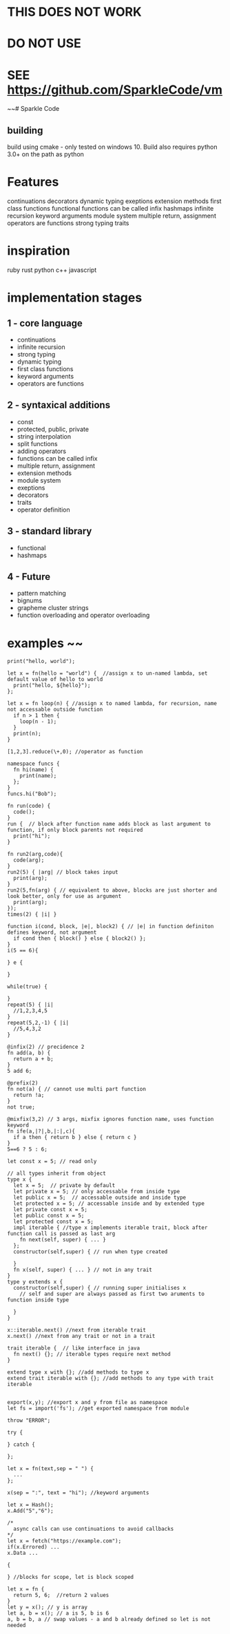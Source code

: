 # THIS DOES NOT WORK
# DO NOT USE
# SEE https://github.com/SparkleCode/vm

~~# Sparkle Code

## building
build using cmake - only tested on windows 10.
Build also requires python 3.0+ on the path as python

# Features
continuations
decorators
dynamic typing
exeptions
extension methods
first class functions
functional
functions can be called infix
hashmaps
infinite recursion
keyword arguments
module system
multiple return, assignment
operators are functions
strong typing
traits

# inspiration
ruby
rust
python
c++
javascript

# implementation stages
## 1 - core language
 - continuations
 - infinite recursion
 - strong typing
 - dynamic typing
 - first class functions
 - keyword arguments
 - operators are functions

## 2 - syntaxical additions
 - const
 - protected, public, private
 - string interpolation
 - split functions
 - adding operators
 - functions can be called infix
 - multiple return, assignment
 - extension methods
 - module system
 - exeptions
 - decorators
 - traits
 - operator definition

## 3 - standard library
 - functional
 - hashmaps

## 4 - Future
 - pattern matching
 - bignums
 - grapheme cluster strings
 - function overloading and operator overloading

# examples ~~
```
print("hello, world");

let x = fn(hello = "world") {  //assign x to un-named lambda, set default value of hello to world
  print("hello, ${hello}");
};

let x = fn loop(n) { //assign x to named lambda, for recursion, name not accessable outside function
  if n > 1 then {
    loop(n - 1);
  }
  print(n);
}

[1,2,3].reduce(\+,0); //operator as function

namespace funcs {
  fn hi(name) {
    print(name);
  };
}
funcs.hi("Bob");

fn run(code) {
  code();
}
run {  // block after function name adds block as last argument to function, if only block parents not required
  print("hi");
}

fn run2(arg,code){
  code(arg);
}
run2(5) { |arg| // block takes input
  print(arg);
}
run2(5,fn(arg) { // equivalent to above, blocks are just shorter and look better, only for use as argument
  print(arg); 
});
times(2) { |i| }

function i(cond, block, |e|, block2) { // |e| in function definiton defines keyword, not argument
  if cond then { block() } else { block2() };
}
i(5 == 6){

} e {

}

while(true) {

}
repeat(5) { |i|
  //1,2,3,4,5
}
repeat(5,2,-1) { |i|
  //5,4,3,2
}

@infix(2) // precidence 2
fn add(a, b) { 
  return a + b;
}
5 add 6;

@prefix(2)
fn not(a) { // cannot use multi part function
  return !a;
}
not true;

@mixfix(3,2) // 3 args, mixfix ignores function name, uses function keyword
fn ife(a,|?|,b,|:|,c){
  if a then { return b } else { return c }
}
5==6 ? 5 : 6;

let const x = 5; // read only

// all types inherit from object
type x {
  let x = 5;  // private by default
  let private x = 5; // only accessable from inside type
  let public x = 5;  // accessable outside and inside type
  let protected x = 5; // accessable inside and by extended type
  let private const x = 5;
  let public const x = 5;
  let protected const x = 5;
  impl iterable { //type x implements iterable trait, block after function call is passed as last arg
    fn next(self, super) { ... }
  };
  constructor(self,super) { // run when type created

  }
  fn x(self, super) { ... } // not in any trait
}
type y extends x {
  constructor(self,super) { // running super initialises x
    // self and super are always passed as first two aruments to function inside type
    
  }
}

x::iterable.next() //next from iterable trait
x.next() //next from any trait or not in a trait

trait iterable {  // like interface in java
  fn next() {}; // iterable types require next method
}

extend type x with {}; //add methods to type x
extend trait iterable with {}; //add methods to any type with trait iterable


export(x,y); //export x and y from file as namespace
let fs = import('fs'); //get exported namespace from module

throw "ERROR";

try {

} catch {

};

let x = fn(text,sep = " ") {
  ...
};

x(sep = ":", text = "hi"); //keyword arguments

let x = Hash();
x.Add("5","6");

/*
  async calls can use continuations to avoid callbacks
*/
let x = fetch("https://example.com");
if(x.Errored) ...
x.Data ...

{

} //blocks for scope, let is block scoped

let x = fn {
  return 5, 6;  //return 2 values
}
let y = x(); // y is array
let a, b = x(); // a is 5, b is 6
a, b = b, a // swap values - a and b already defined so let is not needed
```
